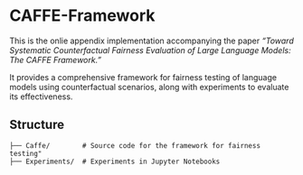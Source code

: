 # CAFFE-Framework

This is the onlie appendix implementation accompanying the paper _“Toward Systematic Counterfactual Fairness Evaluation of Large Language Models: The CAFFE Framework.”_ 

It provides a comprehensive framework for fairness testing of language models using counterfactual scenarios, along with experiments to evaluate its effectiveness.


## Structure
```
├── Caffe/        # Source code for the framework for fairness testing"
├── Experiments/  # Experiments in Jupyter Notebooks
